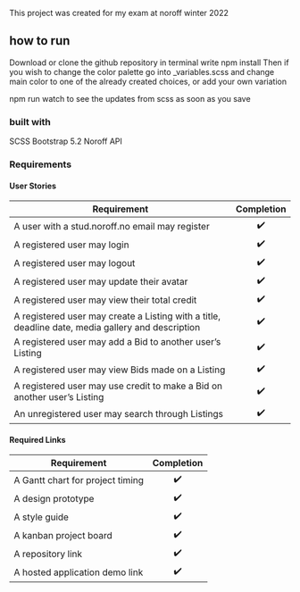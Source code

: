 This project was created for my exam at noroff winter 2022

## how to run
Download or clone the github repository
in terminal write npm install
Then if you wish to change the color palette go into _variables.scss and change main color to one of the already created choices, or add your own variation

npm run watch to see the updates from scss as soon as you save

### built with

SCSS
Bootstrap 5.2
Noroff API

### Requirements

#### User Stories
| Requirement   | Completion    |
| ------------- |:-------------:|
| A user with a stud.noroff.no email may register      | :heavy_check_mark:    |
| A registered user may login      | :heavy_check_mark:    |
| A registered user may logout | :heavy_check_mark:    |
| A registered user may update their avatar      | :heavy_check_mark:    |
| A registered user may view their total credit     | :heavy_check_mark:    |
| A registered user may create a Listing with a title, deadline date, media gallery and description | :heavy_check_mark:    |
| A registered user may add a Bid to another user’s Listing      | :heavy_check_mark:    |
| A registered user may view Bids made on a Listing      | :heavy_check_mark:    |
| A registered user may use credit to make a Bid on another user’s Listing | :heavy_check_mark:    |
| An unregistered user may search through Listings      | :heavy_check_mark:    |

#### Required Links
| Requirement   | Completion    |
| ------------- |:-------------:|
| A Gantt chart for project timing | :heavy_check_mark:    |
| A design prototype      | :heavy_check_mark:    |
| A style guide |  :heavy_check_mark:   |
| A kanban project board |  :heavy_check_mark:    |
| A repository link |  :heavy_check_mark:    |
| A hosted application demo link |  :heavy_check_mark:   |
